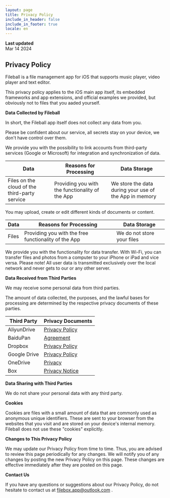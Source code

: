 ```yaml
---
layout: page
title: Privacy Policy
include_in_header: false
include_in_footer: true
locale: en
---
```


**Last updated**  
Mar 14 2024

## Privacy Policy

Fileball is a file management app for iOS that supports music player, video player and text editor.

This privacy policy applies to the iOS main app itself, its embedded frameworks and app extensions, and official examples we provided, but obviously not to files that you aaded yourself. 

**Data Collected by Fileball**

In short, the Fileball app itself does not collect any data from you. 

Please be confident about our service, all secrets stay on your device, we don't have control over them.

We provide you with the possibility to link accounts from third-party services (Google or Microsoft) for integration and synchronization of data.

| Data | Reasons for Processing | Data Storage |
| - | - | - |
| Files on the cloud of the third-party service | Providing you with the functionality of the App | We store the data during your use of the App in memory |

You may upload, create or edit different kinds of documents or content.

| Data | Reasons for Processing | Data Storage |
| - | - | - |
| Files | Providing you with the free functionality of the App | We do not store your files |

We provide you with the functionality for data transfer. With Wi-Fi, you can transfer files and photos from a computer to your iPhone or iPad and vice versa. Please note! All user data is transmitted exclusively over the local network and never gets to our or any other server.


**Data Received from Third Parties**

We may receive some personal data from third parties.

The amount of data collected, the purposes, and the lawful bases for processing are determined by the respective privacy documents of these parties.

| Third Party | Privacy Documents |
| -- | -- |
| AliyunDrive | [Privacy Policy](https://terms.alicdn.com/legal-agreement/terms/suit_bu1_alibaba_group/suit_bu1_alibaba_group202102022125_53871.html?spm=aliyundrive.index.0.0.7db16f60C98VE9) |
| BaiduPan | [Agreement](https://pan.baidu.com/disk/agreement#/) |
| Dropbox | [Privacy Policy](https://www.dropbox.com/privacy) |
| Google Drive | [Privacy Policy](https://policies.google.com/privacy) |
| OneDrive | [Privacy](https://privacy.microsoft.com/en-gb/privacy) |
| Box | [Privacy Notice](https://www.box.com/legal/privacypolicy) |


**Data Sharing with Third Parties**

We do not share your personal data with any third party.


**Cookies**

Cookies are files with a small amount of data that are commonly used as anonymous unique identifiers. These are sent to your browser from the websites that you visit and are stored on your device's internal memory. Fileball does not use these "cookies" explicitly.

**Changes to This Privacy Policy**

We may update our Privacy Policy from time to time. Thus, you are advised to review this page periodically for any changes. We will notify you of any changes by posting the new Privacy Policy on this page. These changes are effective immediately after they are posted on this page.

**Contact Us**

If you have any questions or suggestions about our Privacy Policy, do not hesitate to contact us at filebox.app@outlook.com .